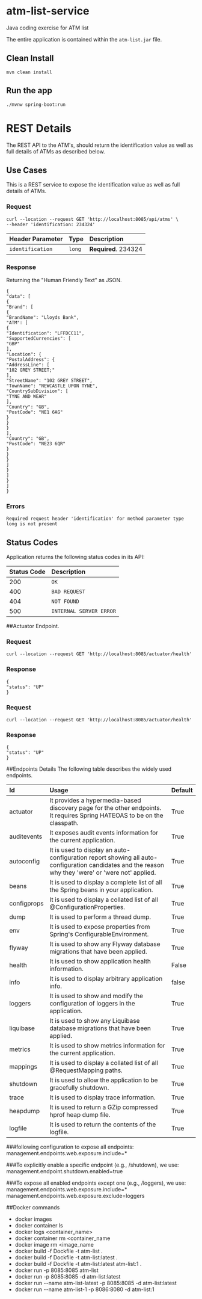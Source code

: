 # atm-list-service
Java coding exercise for ATM list 

The entire application is contained within the `atm-list.jar` file.

## Clean Install
    mvn clean install

## Run the app
    ./mvnw spring-boot:run

# REST  Details
The REST API to the ATM's, should return the identification value as well as full details of ATMs as described below.

## Use Cases
This is a REST service to expose the identification value as well as full details of ATMs.

### Request

    curl --location --request GET 'http://localhost:8085/api/atms' \
    --header 'identification: 234324'

| Header Parameter | Type | Description |
| :--- | :--- | :--- |
| `identification` | `long` | **Required**. 234324 |

### Response
Returning the "Human Friendly Text" as JSON.

    {
    "data": [
    {
    "Brand": [
    {
    "BrandName": "Lloyds Bank",
    "ATM": [
    {
    "Identification": "LFFDCC11",
    "SupportedCurrencies": [
    "GBP"
    ],
    "Location": {
    "PostalAddress": {
    "AddressLine": [
    "102 GREY STREET;"
    ],
    "StreetName": "102 GREY STREET",
    "TownName": "NEWCASTLE UPON TYNE",
    "CountrySubDivision": [
    "TYNE AND WEAR"
    ],
    "Country": "GB",
    "PostCode": "NE1 6AG"
    }
    }
    }
    ],
    "Country": "GB",
    "PostCode": "NE23 6QR"
    }
    }
    }
    ]
    }
    ]
    }
    ]
    }

### Errors

    Required request header 'identification' for method parameter type long is not present

## Status Codes

Application returns the following status codes in its API:

| Status Code | Description |
| :--- | :--- |
| 200 | `OK` |
| 400 | `BAD REQUEST` |
| 404 | `NOT FOUND` |
| 500 | `INTERNAL SERVER ERROR` |

##Actuator Endpoint.

### Request

    curl --location --request GET 'http://localhost:8085/actuator/health'

### Response

    {
    "status": "UP"
    }

### Request

    curl --location --request GET 'http://localhost:8085/actuator/health'

### Response

    {
    "status": "UP"
    }

##Endpoints Details
The following table describes the widely used endpoints.

| Id | Usage | Default |
| :--- | :--- | :--- |
| actuator | It provides a hypermedia-based discovery page for the other endpoints. It requires Spring HATEOAS to be on the classpath. | True
| auditevents | It exposes audit events information for the current application. | True
| autoconfig | It is used to display an auto-configuration report showing all auto-configuration candidates and the reason why they 'were' or 'were not' applied. | True
| beans | It is used to display a complete list of all the Spring beans in your application. | True
| configprops | It is used to display a collated list of all @ConfigurationProperties. | True
| dump | It is used to perform a thread dump. | True
| env | It is used to expose properties from Spring's ConfigurableEnvironment. | True
| flyway | It is used to show any Flyway database migrations that have been applied. | True
| health | It is used to show application health information. | False
| info | It is used to display arbitrary application info. | false
| loggers | It is used to show and modify the configuration of loggers in the application. | True
| liquibase	| It is used to show any Liquibase database migrations that have been applied. | True
| metrics | It is used to show metrics information for the current application. | True
| mappings | It is used to display a collated list of all @RequestMapping paths. | True
| shutdown | It is used to allow the application to be gracefully shutdown. | True
| trace | It is used to display trace information. | True
| heapdump | It is used to return a GZip compressed hprof heap dump file. | True
| logfile | It is used to return the contents of the logfile. | True

###following configuration to expose all endpoints:
    management.endpoints.web.exposure.include=*

###To explicitly enable a specific endpoint (e.g., /shutdown), we use:
    management.endpoint.shutdown.enabled=true

###To expose all enabled endpoints except one (e.g., /loggers), we use:
    management.endpoints.web.exposure.include=*
    management.endpoints.web.exposure.exclude=loggers

##Docker commands

- docker images
- docker container ls
- docker logs <container_name>
- docker container rm <container_name
- docker image rm <image_name
- docker build -f Dockfile -t atm-list .
- docker build -f Dockfile -t atm-list:latest .
- docker build -f Dockfile -t atm-list:latest atm-list:1 .
- docker run -p 8085:8085 atm-list
- docker run -p 8085:8085 -d atm-list:latest
- docker run --name atm-list-latest -p 8085:8085 -d atm-list:latest
- docker run --name atm-list-1 -p 8086:8080 -d atm-list:1
